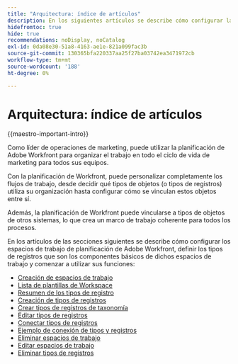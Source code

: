 ```yaml
---
title: "Arquitectura: índice de artículos"
description: En los siguientes artículos se describe cómo configurar la arquitectura de la planificación de Adobe Workfront. Como parte de esta configuración, aprenderá a crear espacios de trabajo, tipos de registros y campos personalizados para asignar los flujos de trabajo que desea administrar en la planificación de Workfront.
hidefromtoc: true
hide: true
recommendations: noDisplay, noCatalog
exl-id: 0da08e30-51a8-4163-ae1e-821a099fac3b
source-git-commit: 130365bfa220337aa25f27ba03742ea3471972cb
workflow-type: tm+mt
source-wordcount: '188'
ht-degree: 0%

---
```


<!--
---
title: "Architecture: article index"
description: The following articles describe how you can configure the architecture of Adobe Workfront planning. As part of this configuration, you learn how you create workspaces, record types, and custom fields to map out the workflows you want to manage in Workfront planning. 
hidefromtoc: yes
author: Alina
feature: Work Management
role: User, Admin
hide: yes
---
-->

<!--update the metadata with real information when making this avilable in TOC and in the left nav-->

# Arquitectura: índice de artículos

{{maestro-important-intro}}

Como líder de operaciones de marketing, puede utilizar la planificación de Adobe Workfront para organizar el trabajo en todo el ciclo de vida de marketing para todos sus equipos.

Con la planificación de Workfront, puede personalizar completamente los flujos de trabajo, desde decidir qué tipos de objetos (o tipos de registros) utiliza su organización hasta configurar cómo se vinculan estos objetos entre sí.

Además, la planificación de Workfront puede vincularse a tipos de objetos de otros sistemas, lo que crea un marco de trabajo coherente para todos los procesos.

En los artículos de las secciones siguientes se describe cómo configurar los espacios de trabajo de planificación de Adobe Workfront, definir los tipos de registros que son los componentes básicos de dichos espacios de trabajo y comenzar a utilizar sus funciones:

* [Creación de espacios de trabajo](../architecture/create-workspaces.md)
* [Lista de plantillas de Workspace](../architecture/workspace-templates.md)
* [Resumen de los tipos de registro](../architecture/overview-of-record-types-and-taxonomies.md)
* [Creación de tipos de registros](../architecture/create-record-types.md)
* [Crear tipos de registros de taxonomía](../architecture/create-a-taxonomy.md)
* [Editar tipos de registros](../architecture/edit-record-types.md)
* [Conectar tipos de registros](../architecture/connect-record-types.md)
* [Ejemplo de conexión de tipos y registros](../architecture/example-connect-record-types-and-records.md)
* [Eliminar espacios de trabajo](../architecture/delete-workspaces.md)
* [Editar espacios de trabajo](/help/quicksilver/maestro/architecture/edit-workspaces.md)
* [Eliminar tipos de registros](../architecture/delete-record-types.md)

